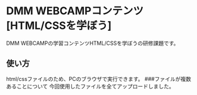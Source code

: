 # DMM WEBCAMPコンテンツ[HTML/CSSを学ぼう]
DMM WEBCAMPの学習コンテンツHTML/CSSを学ぼうの研修課題です。
## 使い方
html/cssファイルのため、PCのブラウザで実行できます。
###ファイルが複数あることについて
今回使用したファイルを全てアップロードしました。
